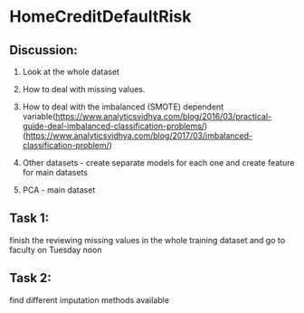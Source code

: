 # HomeCreditDefaultRisk

## Discussion:
1. Look at the whole dataset
2. How to deal with missing values.
3. How to deal with the imbalanced (SMOTE) dependent variable(https://www.analyticsvidhya.com/blog/2016/03/practical-guide-deal-imbalanced-classification-problems/)(https://www.analyticsvidhya.com/blog/2017/03/imbalanced-classification-problem/)

4. Other datasets - create separate models for each one and create feature for main datasets
5. PCA - main dataset

## Task 1: 
  finish the reviewing missing values in the whole training dataset and go to faculty on Tuesday noon
  
## Task 2:
  find different imputation methods available
